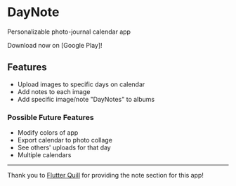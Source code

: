 # DayNote

Personalizable photo-journal calendar app

Download now on [Google Play]!

## Features
- Upload images to specific days on calendar
- Add notes to each image
- Add specific image/note "DayNotes" to albums

### Possible Future Features
- Modify colors of app
- Export calendar to photo collage
- See others' uploads for that day
- Multiple calendars

---

Thank you to [Flutter Quill](https://pub.dev/packages/flutter_quill) for providing
the note section for this app!
